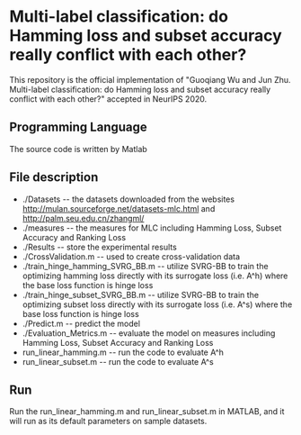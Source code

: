 # Multi-label classification: do Hamming loss and subset accuracy really conflict with each other?
This repository is the official implementation of "Guoqiang Wu and Jun Zhu. Multi-label classification: do Hamming loss and subset accuracy really conflict with each other?" accepted in NeurIPS 2020.
## Programming Language
The source code is written by Matlab
## File description
- ./Datasets -- the datasets downloaded from the websites http://mulan.sourceforge.net/datasets-mlc.html and http://palm.seu.edu.cn/zhangml/
- ./measures -- the measures for MLC including Hamming Loss, Subset Accuracy and Ranking Loss
- ./Results -- store the experimental results
- ./CrossValidation.m -- used to create cross-validation data
- ./train_hinge_hamming_SVRG_BB.m -- utilize SVRG-BB to train the optimizing hamming loss directly with its surrogate loss (i.e. A^h) where the base loss function is hinge loss
- ./train_hinge_subset_SVRG_BB.m -- utilize SVRG-BB to train the optimizing subset loss directly with its surrogate loss (i.e. A^s) where the base loss function is hinge loss
- ./Predict.m -- predict the model
- ./Evaluation_Metrics.m -- evaluate the model on measures including Hamming Loss, Subset Accuracy and Ranking Loss
- run_linear_hamming.m -- run the code to evaluate A^h
- run_linear_subset.m -- run the code to evaluate A^s
## Run
Run the run_linear_hamming.m and run_linear_subset.m in MATLAB, and it will run as its default parameters on sample datasets.
